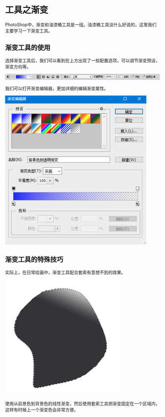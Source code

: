 # 工具之渐变

PhotoShop中，渐变和油漆桶工具是一组。油漆桶工具没什么好说的，这里我们主要学习一下渐变工具。

## 渐变工具的使用

选择渐变工具后，我们可以看到在上方出现了一些配置选项，可以调节渐变预设，渐变方向等。

![](res/1.png)

我们可以打开渐变编辑器，更加详细的编辑渐变属性。

![](res/2.png)

## 渐变工具的特殊技巧

实际上，在日常绘画中，渐变工具配合套索有意想不到的效果。

![](res/3.png)

使用从前景色到背景色的线性渐变，然后使用套索工具把渐变固定在一个区域内，这样有时候上一个渐变色会非常方便。
